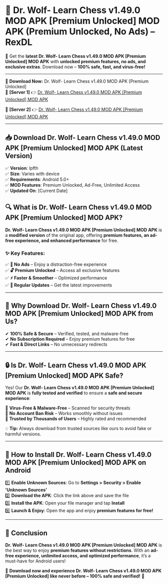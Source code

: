 # 🚀 Dr. Wolf- Learn Chess v1.49.0 MOD APK [Premium Unlocked] MOD APK (Premium Unlocked, No Ads) – RexDL 

🎯 Get the **latest Dr. Wolf- Learn Chess v1.49.0 MOD APK [Premium Unlocked] MOD APK** with **unlocked premium features, no ads, and exclusive extras**. Download now – **100% safe, fast, and virus-free!**  

---

🔽 **Download Now:** Dr. Wolf- Learn Chess v1.49.0 MOD APK [Premium Unlocked]  
🔹 **[Server 1]** 👉 [Dr. Wolf- Learn Chess v1.49.0 MOD APK [Premium Unlocked] MOD APK](https://apkcomod.com?title=Dr._Wolf-_Learn_Chess_v1.49.0_MOD_APK_[Premium_Unlocked])  

🔹 **[Server 2]** 👉 [Dr. Wolf- Learn Chess v1.49.0 MOD APK [Premium Unlocked] MOD APK](https://apkcomod.com?title=Dr._Wolf-_Learn_Chess_v1.49.0_MOD_APK_[Premium_Unlocked])  

---
## 📥 Download Dr. Wolf- Learn Chess v1.49.0 MOD APK [Premium Unlocked] MOD APK (Latest Version)  

✅ **Version**: lpfth  
✅ **Size**: Varies with device  
✅ **Requirements**: Android 5.0+  
✅ **MOD Features**: Premium Unlocked, Ad-Free, Unlimited Access  
✅ **Updated On**: [Current Date]  

## 🔍 What is Dr. Wolf- Learn Chess v1.49.0 MOD APK [Premium Unlocked] MOD APK?  

**Dr. Wolf- Learn Chess v1.49.0 MOD APK [Premium Unlocked] MOD APK** is a **modified version** of the original app, offering **premium features, an ad-free experience, and enhanced performance** for free.  

### ✨ Key Features:  

✅ **🚫 No Ads** – Enjoy a distraction-free experience  
✅ **🔓 Premium Unlocked** – Access all exclusive features  
✅ **⚡ Faster & Smoother** – Optimized performance  
✅ **🔄 Regular Updates** – Get the latest improvements  

---

## 🌟 Why Download Dr. Wolf- Learn Chess v1.49.0 MOD APK [Premium Unlocked] MOD APK from Us?  

✔ **100% Safe & Secure** – Verified, tested, and malware-free  
✔ **No Subscription Required** – Enjoy premium features for free  
✔ **Fast & Direct Links** – No unnecessary redirects  

---

## 🔒 Is Dr. Wolf- Learn Chess v1.49.0 MOD APK [Premium Unlocked] MOD APK Safe?  

Yes! Our **Dr. Wolf- Learn Chess v1.49.0 MOD APK [Premium Unlocked] MOD APK** is **fully tested and verified** to ensure a **safe and secure experience**:  

🔹 **Virus-Free & Malware-Free** – Scanned for security threats  
🔹 **No Account Ban Risk** – Works smoothly without issues  
🔹 **Trusted by Thousands of Users** – Highly rated and recommended  

💡 **Tip:** Always download from trusted sources like ours to avoid fake or harmful versions.  

---

## 📲 How to Install Dr. Wolf- Learn Chess v1.49.0 MOD APK [Premium Unlocked] MOD APK on Android  

1️⃣ **Enable Unknown Sources**: Go to **Settings > Security > Enable 'Unknown Sources'**  
2️⃣ **Download the APK**: Click the link above and save the file  
3️⃣ **Install the APK**: Open your file manager and tap **Install**  
4️⃣ **Launch & Enjoy**: Open the app and enjoy **premium features for free!**  

---

## 🚀 Conclusion  

**Dr. Wolf- Learn Chess v1.49.0 MOD APK [Premium Unlocked] MOD APK** is the best way to enjoy **premium features without restrictions**. With an **ad-free experience, unlimited access, and optimized performance**, it’s a must-have for Android users!  

🔻 **Download now and experience Dr. Wolf- Learn Chess v1.49.0 MOD APK [Premium Unlocked] like never before – 100% safe and verified!** 🔻  
